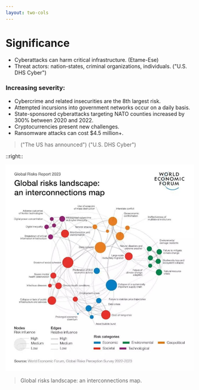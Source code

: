 ```yaml
---
layout: two-cols
---
```


# Significance

- <CursorType :speed="10" :slide="3">Cyberattacks can harm critical infrastructure. (Etame-Ese)</CursorType>
- <CursorType :speed="10" :slide="3">Threat actors: nation-states, criminal organizations, individuals. ("U.S. DHS Cyber")</CursorType>
###  Increasing severity:
- <CursorType :speed="10" :slide="3">Cybercrime and related insecurities are the 8th largest risk.</CursorType>
- <CursorType :speed="10" :slide="3">Attempted incursions into government networks occur on a daily basis.</CursorType>
- <CursorType :speed="10" :slide="3">State-sponsored cyberattacks targeting NATO counties increased by 300% between 2020 and 2022.</CursorType>
- <CursorType :speed="10" :slide="3">Cryptocurrencies present new challenges.</CursorType>
- <CursorType :speed="10" :slide="3">Ransomware attacks can cost $4.5 million+.</CursorType>

> ("The US has announced") ("U.S. DHS Cyber")

::right::

![Risk Map](/risk_map.jpg)

> Global risks landscape: an interconnections map.
